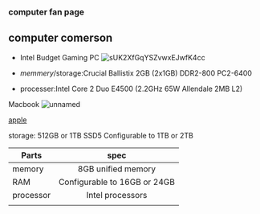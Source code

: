 ### computer fan page
## computer comerson 

- Intel Budget Gaming PC
  ![sUK2XfGqYSZvwxEJwfK4cc](https://github.com/Asfourrrrr/Comperter-fan-page-/assets/156055186/f263e2d0-5cc9-4c56-972e-b44008eaf363)

- *memmery*/storage:Crucial Ballistix 2GB (2x1GB) DDR2-800 PC2-6400	

- processer:Intel Core 2 Duo E4500
(2.2GHz 65W Allendale 2MB L2)

Macbook  ![unnamed](https://github.com/Asfourrrrr/Comperter-fan-page-/assets/156055186/724a2a03-b55e-4270-98f6-90b2362885e9)

[apple](https://www.apple.com/jo/)





storage: 512GB or 1TB SSD5
Configurable to 1TB or 2TB

| Parts       | spec           
| ------------- |:-------------:| 
| memory    | 8GB unified memory |
| RAM   | Configurable to 16GB or 24GB      |  
| processor | Intel processors
    |    
